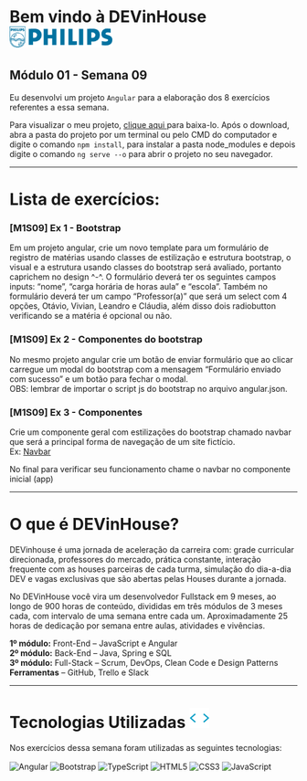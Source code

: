 # Bem vindo à DEVinHouse <img width="180px" alt="Philips" src="./src/assets/images/logo-phil.png"/>
## Módulo 01 - Semana 09

Eu desenvolvi um projeto `Angular` para a elaboração dos 8 exercícios referentes a essa semana. <br>

Para visualizar o meu projeto, <a href="https://github.com/GeorgeEnriqueBravo/DEVinHouse-Modulo01-Semana08/archive/refs/heads/main.zip" target="_blank">
    clique aqui
</a>
para baixa-lo. Após o download, abra a pasta do projeto por um terminal ou pelo CMD do computador e digite o comando `npm install`, para instalar a pasta node_modules e depois digite o comando `ng serve --o` para abrir o projeto no seu navegador.
  
---

# Lista de exercícios:
### [M1S09] Ex 1 - Bootstrap

Em um projeto angular, crie um novo template para um formulário de registro de matérias usando classes de estilização e estrutura bootstrap, o visual e a estrutura usando classes do bootstrap será avaliado, portanto caprichem no design ^-^.
O formulário deverá ter os seguintes campos inputs: “nome”, “carga horária de horas aula” e “escola”. Também no formulário deverá ter um campo “Professor(a)” que será um select com 4 opções, Otávio, Vivian, Leandro e Cláudia, além disso dois radiobutton verificando se a matéria é opcional ou não.

### [M1S09] Ex 2 - Componentes do bootstrap

No mesmo projeto angular crie um botão de enviar formulário que ao clicar carregue um modal do bootstrap com a mensagem “Formulário enviado com sucesso” e um botão para fechar o modal. <br>
OBS: lembrar de importar o script js do bootstrap no arquivo angular.json.

### [M1S09] Ex 3 - Componentes

Crie um componente geral com estilizações do bootstrap chamado navbar que será a principal forma de navegação de um site fictício. <br>
Ex: <a href="https://getbootstrap.com/docs/5.2/components/navbar/#how-it-works" target="_blank">
    Navbar
</a>

No final para verificar seu funcionamento chame o navbar no componente inicial (app)

---

# O que é DEVinHouse?
DEVinhouse é uma jornada de aceleração da carreira com: grade curricular direcionada, professores do mercado, prática constante, interação frequente com as houses parceiras de cada turma, simulação do dia-a-dia DEV e vagas exclusivas que são abertas pelas Houses durante a jornada.

No DEVinHouse você vira um desenvolvedor Fullstack em 9 meses, ao longo de 900 horas de conteúdo, divididas em três módulos de 3 meses cada, com intervalo de uma semana entre cada um. Aproximadamente 25 horas de dedicação por semana entre aulas, atividades e vivências.

__1º módulo:__ Front-End – JavaScript e Angular <br/>
__2º módulo:__ Back-End – Java, Spring e SQL <br/>
__3º módulo:__ Full-Stack – Scrum, DevOps, Clean Code e Design Patterns <br/>
__Ferramentas__ – GitHub, Trello e Slack

---

# Tecnologias Utilizadas <img width="35px" alt="🌐" src="./src/assets/images/tag.gif"/>
Nos exercícios dessa semana foram utilizadas as seguintes tecnologias:
<div style="display: inline_block">
    <img align="center" alt="Angular" src="https://img.shields.io/badge/Angular-DD0031?style=for-the-badge&logo=angular&logoColor=white"/>
    <img align="center" alt="Bootstrap" src="https://img.shields.io/badge/Bootstrap-563D7C?style=for-the-badge&logo=bootstrap&logoColor=white"/>
    <img align="center" alt="TypeScript" src="https://img.shields.io/badge/TypeScript-007ACC?style=for-the-badge&logo=typescript&logoColor=white"/>
    <img align="center" alt="HTML5" src="https://img.shields.io/badge/HTML5-E34F26?style=for-the-badge&logo=html5&logoColor=white"/>
    <img align="center" alt="CSS3" src="https://img.shields.io/badge/CSS3-1572B6?style=for-the-badge&logo=css3&logoColor=white"/>
    <img align="center" alt="JavaScript" src="https://img.shields.io/badge/JavaScript-F7DF1E?style=for-the-badge&logo=javascript&logoColor=black"/>
</div>
